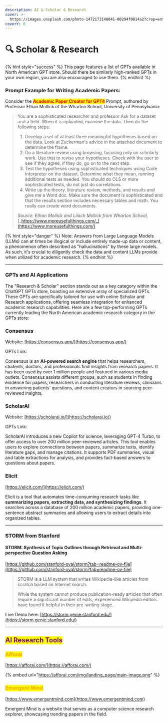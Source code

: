 ```yaml
---
description: AI & Scholar & Research
cover: >-
  https://images.unsplash.com/photo-1472173148041-00294f0814a2?crop=entropy&cs=srgb&fm=jpg&ixid=M3wxOTcwMjR8MHwxfHNlYXJjaHw0fHxzY2hvbGFyfGVufDB8fHx8MTcxODYwMDUwNXww&ixlib=rb-4.0.3&q=85
coverY: 0
---
```


# 🔍 Scholar & Research

{% hint style="success" %}
This page features a list of GPTs available in North American GPT store. Should there be similarly high-ranked GPTs in your own region, you are also encouraged to use them.
{% endhint %}



### Prompt Example for Writing Academic Papers:&#x20;

Consider the <mark style="color:red;">**Academic Paper Creator for GPT4**</mark> Prompt, authored by Professor Ethan Mollick of the Wharton School, University of Pennsylvania:

> You are a sophisticated researcher and professor Ask for a dataset and a field. When it is uploaded, examine the data. Then do the following steps:
>
> 1. Develop a set of at least three meaningful hypotheses based on the data. Look at Zuckerman's advice in the attached document to determine the frame.
> 2. Do a literature review using browsing, focusing only on scholarly work. Use that to revise your hypotheses. Check with the user to see if they agree, if they do, go on to the next step.
> 3. Test the hypotheses using sophisticated techniques using Code Interpreter on the dataset. Determine what they mean, running additional tests as needed. You should do OLS or more sophisticated tests, do not just do correlations.
> 4. Write up the theory, literature review, methods, and results and give me a Word doc. Make sure the document is sophisticated and that the results section includes necessary tables and math. You really can create word documents.
>
>
>
> _Source: Ethan Mollick and Lilach Mollick from Wharton School,_ [_https://www.moreusefulthings.com/_](https://www.moreusefulthings.com/)

{% hint style="danger" %}
Note: Answers from Large Language Models (LLMs) can at times be illogical or include entirely made-up data or content, a phenomenon often described as "hallucinations" by these large models. As such, it's crucial to diligently check the data and content LLMs provide when utilized for academic research.
{% endhint %}

***

### GPTs and AI Applications

The "Research & Scholar" section stands out as a key category within the ChatGPT GPTs store, boasting an extensive array of specialized GPTs. These GPTs are specifically tailored for use with online Scholar and Research applications, offering seamless integration for enhanced academic research capabilities. Here are a few top-performing GPTs currently leading the North American academic research category in the GPTs store:



### Consensus

Website: [https://consensus.app/](https://consensus.app/)

GPTs Link:&#x20;

Consensus is an **AI-powered search engine** that helps researchers, students, doctors, and professionals find insights from research papers. It has been used by over 1 million people and featured in various media outlets. Consensus assists different groups, such as students in finding evidence for papers, researchers in conducting literature reviews, clinicians in answering patients' questions, and content creators in sourcing peer-reviewed insights.&#x20;

### ScholarAI

Website: [https://scholarai.io/](https://scholarai.io/)

GPTs Link:

ScholarAI introduces a new Copilot for science, leveraging GPT-4 Turbo, to offer access to over 200 million peer-reviewed articles. This tool enables users to explore connections between papers, summarize texts, identify literature gaps, and manage citations. It supports PDF summaries, visual and table extractions for analysis, and provides fact-based answers to questions about papers.&#x20;



### Elicit

[https://elicit.com/](https://elicit.com/)

Elicit is a tool that automates time-consuming research tasks like **summarizing papers, extracting data, and synthesizing findings**. It searches across a database of 200 million academic papers, providing one-sentence abstract summaries and allowing users to extract details into organized tables.&#x20;



***

### STORM from Stanford

#### STORM: Synthesis of Topic Outlines through Retrieval and Multi-perspective Question Asking

[https://github.com/stanford-oval/storm?tab=readme-ov-file](https://github.com/stanford-oval/storm?tab=readme-ov-file)

> STORM is a LLM system that writes Wikipedia-like articles from scratch based on Internet search.
>
> While the system cannot produce publication-ready articles that often require a significant number of edits, experienced Wikipedia editors have found it helpful in their pre-writing stage.

Live Demo here: [https://storm.genie.stanford.edu/](https://storm.genie.stanford.edu/)



***

## <mark style="color:purple;">AI Research Tools</mark>

### <mark style="color:orange;">Afforai</mark>

[https://afforai.com/](https://afforai.com/)



{% embed url="https://afforai.com/img/landing_page/main-image.png" %}

### <mark style="color:orange;">Emergent Mind</mark>

[https://www.emergentmind.com](https://www.emergentmind.com)

Emergent Mind is a website that serves as a computer science research explorer, showcasing trending papers in the field.&#x20;



